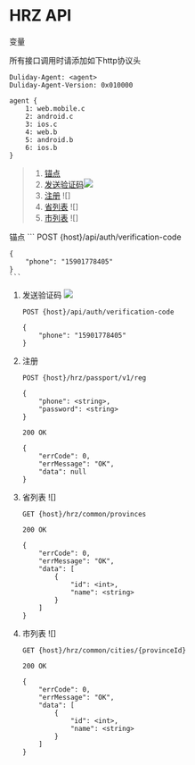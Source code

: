 # HRZ API
变量  

所有接口调用时请添加如下http协议头
```http
Duliday-Agent: <agent>
Duliday-Agent-Version: 0x010000
```
```
agent {
    1: web.mobile.c
    2: android.c
    3: ios.c
    4: web.b
    5: android.b
    6: ios.b
}
```
> 1. [锚点](#锚点)
> 1. [发送验证码](#verification-code)![](https://www.duliday.com/api/public/img/build-passing.svg)
> 1. [注册](#passport-reg) ![]
> 1. [省列表](#province-list) ![]
> 1. [市列表](#city-list) ![]

锚点
    ```
    POST {host}/api/auth/verification-code

    {
        "phone": "15901778405"
    }
    ```
1. <span id='verification-code'>发送验证码</span> ![](https://www.duliday.com/api/public/img/build-passing.svg)
    ```
    POST {host}/api/auth/verification-code

    {
        "phone": "15901778405"
    }
    ```
1. <span id='passport-reg'>注册</span> 
    ```
    POST {host}/hrz/passport/v1/reg

    {
		"phone": <string>,
		"password": <string>
	}
	
	200 OK
	
	{
	    "errCode": 0,
	    "errMessage": "OK",
	    "data": null
	}
    ```    
1. <span id='province-list'>省列表</span> ![]
    ```
    GET {host}/hrz/common/provinces
    
    200 OK

    {
	    "errCode": 0,
	    "errMessage": "OK",
	    "data": [
	        {
	            "id": <int>,
	            "name": <string>
	        }
	    ]
    }
    ```
1. <span id='city-list'>市列表</span> ![]
    ```
    GET {host}/hrz/common/cities/{provinceId}
    
    200 OK

    {
	    "errCode": 0,
	    "errMessage": "OK",
	    "data": [
	        {
	            "id": <int>,
	            "name": <string>
	        }
	    ]
    }
    ```

